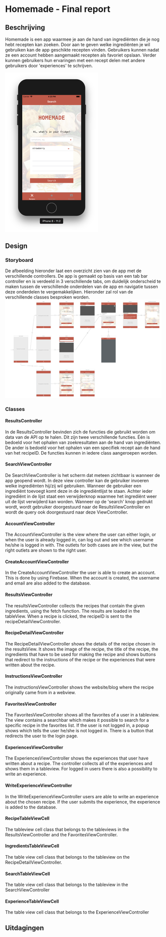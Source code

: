 # Homemade - Final report

## Beschrijving
Homemade is een app waarmee je aan de hand van ingrediënten die je nog hebt recepten kan zoeken. Door aan te geven welke ingrediënten je wil gebruiken kan de app geschikte recepten vinden. Gebruikers kunnen nadat ze een account hebben aangemaakt recepten als favoriet opslaan. Verder kunnen gebruikers hun ervaringen met een recept delen met andere gebruikers door 'experiences' te schrijven.

<img src=https://github.com/gavinschipper/programmeerproject/blob/master/doc/1.png width="300">

## Design

### Storyboard
De afbeelding hieronder laat een overzicht zien van de app met de verschillende controllers. De app is gemaakt op basis van een tab bar controller en is verdeeld in 3 verschillende tabs, om duidelijk onderscheid te maken tussen de verschillende onderdelen van de app en navigatie tussen deze onderdelen te vergemakkelijken. Hieronder zal rol van de verschillende classes besproken worden.
<img src=https://github.com/gavinschipper/programmeerproject/blob/master/doc/techDesign.png>

### Classes
#### ResultsController
In de ResultsController bevinden zich de functies die gebruikt worden om data van de API op te halen. Dit zijn twee verschillende functies. Één is bedoeld voor het ophalen van zoekresultaten aan de hand van ingrediënten. De ander is bedoeld voor het ophalen van een specifiek recept aan de hand van het recipeID. De functies kunnen in iedere class aangeroepen worden.

#### SearchViewController
De SearchViewController is het scherm dat meteen zichtbaar is wanneer de app geopend wordt. In deze view controller kan de gebruiker invoeren welke ingrediënten hij/zij wil gebruiken. Wanneer de gebruiker een ingrediënt toevoegt komt deze in de ingrediëntlijst te staan. Achter ieder ingrediënt in de lijst staat een verwijderknop waarmee het ingrediënt weer uit de lijst verwijderd kan worden. Wanneer op de 'search' knop gedrukt wordt, wordt gebruiker doorgestuurd naar de ResultsViewController en wordt de query ook doorgestuurd naar deze ViewController.

#### AccountViewController
The AccountViewController is the view where the user can either login, or when the user is already logged in, can log out and see which username he/she is logged in with. The outlets for both cases are in the view, but the right outlets are shown to the right user.

#### CreateAccountViewController
In the CreateAccountViewController the user is able to create an account. This is done by using Firebase. When the account is created, the username and email are also added to the database.

#### ResultsViewController
The resultsViewController collects the recipes that contain the given ingredients, using the fetch function. The results are loaded in the tableView. When a recipe is clicked, the recipeID is sent to the recipeDetailViewController.

#### RecipeDetailViewController
The RecipeDetailViewController shows the details of the recipe chosen in the resultsView. It shows the image of the recipe, the title of the recipe, the ingredients that have to be used for making the recipe and shows buttons that redirect to the instructions of the recipe or the experiences that were written about the recipe.

#### InstructionsViewController
The instructionsViewController shows the website/blog where the recipe originally came from in a webview.

#### FavoritesViewController
The FavoritesViewController shows all the favorites of a user in a tableview. The view contains a searchbar which makes it possible to search for a specific recipe in the favorites list. If the user is not logged in, a popup shows which tells the user he/she is not logged in. There is a button that redirects the user to the login page.

#### ExperiencesViewController
The ExperiencesViewController shows the experiences that user have written about a recipe. The controller collects all of the experiences and shows them in a tableview. For logged in users there is also a possibility to write an experience.

#### WriteExperienceViewController
In the WriteExperienceViewController users are able to write an experience about the chosen recipe. If the user submits the experience, the experience is added to the database.

#### RecipeTableViewCell
The tableview cell class that belongs to the tableviews in the ResultsViewController and the FavoritesViewController.

#### IngredientsTableViewCell
The table view cell class that belongs to the tableview on the RecipeDetailViewController.

#### SearchTableViewCell
The table view cell class that belongs to the tableview in the SearchViewController

#### ExperienceTableViewCell
The table view cell class that belongs to the ExperienceViewController

## Uitdagingen
